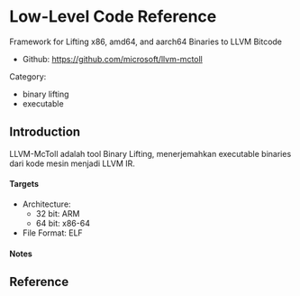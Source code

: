 # Low-Level Code Reference

Framework for Lifting x86, amd64, and aarch64 Binaries to LLVM Bitcode

* Github: https://github.com/microsoft/llvm-mctoll

Category:

- binary lifting
- executable

## Introduction

LLVM-McToll adalah tool Binary Lifting, menerjemahkan executable binaries dari kode mesin menjadi LLVM IR.

#### Targets

- Architecture:
    - 32 bit: ARM
    - 64 bit: x86-64
- File Format: ELF

#### Notes

## Reference